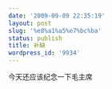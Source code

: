 ```yaml
---
date: '2009-09-09 22:35:19'
layout: post
slug: '%e8%a1%a5%e7%bc%ba'
status: publish
title: 补缺
wordpress_id: '9934'
---
```


今天还应该纪念一下毛主席
